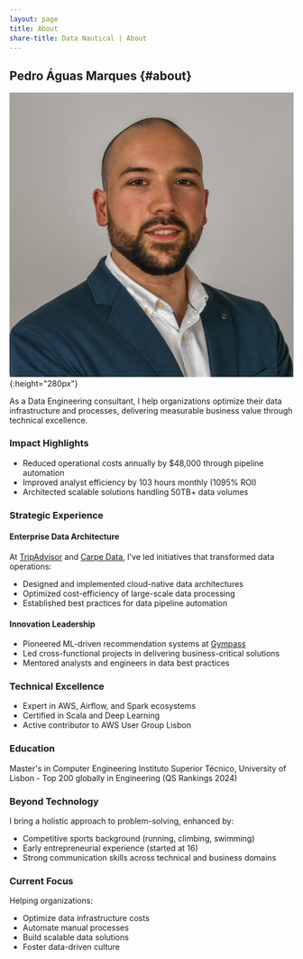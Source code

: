 ```yaml
---
layout: page
title: About
share-title: Data Nautical | About
---
```

## Pedro Águas Marques {#about}
![Pedro Águas Marques profile picture](imgs/me.jpg){:height="280px"}

As a Data Engineering consultant, I help organizations optimize their data infrastructure and processes, delivering measurable business value through technical excellence.

### Impact Highlights
- Reduced operational costs annually by $48,000 through pipeline automation
- Improved analyst efficiency by 103 hours monthly (1095% ROI)
- Architected scalable solutions handling 50TB+ data volumes

### Strategic Experience

#### Enterprise Data Architecture
At [TripAdvisor](https://www.tripadvisor.com/) and [Carpe Data](https://www.carpe.io/), I've led initiatives that transformed data operations:
- Designed and implemented cloud-native data architectures
- Optimized cost-efficiency of large-scale data processing
- Established best practices for data pipeline automation

#### Innovation Leadership
- Pioneered ML-driven recommendation systems at [Gympass](https://gympass.com/)
- Led cross-functional projects in delivering business-critical solutions
- Mentored analysts and engineers in data best practices

### Technical Excellence
- Expert in AWS, Airflow, and Spark ecosystems
- Certified in Scala and Deep Learning
- Active contributor to AWS User Group Lisbon

### Education
Master's in Computer Engineering
Instituto Superior Técnico, University of Lisbon - Top 200 globally in Engineering (QS Rankings 2024)

### Beyond Technology
I bring a holistic approach to problem-solving, enhanced by:
- Competitive sports background (running, climbing, swimming)
- Early entrepreneurial experience (started at 16)
- Strong communication skills across technical and business domains

### Current Focus
Helping organizations:
- Optimize data infrastructure costs
- Automate manual processes
- Build scalable data solutions
- Foster data-driven culture
